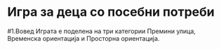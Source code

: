 # Игра за деца со посебни потреби

#1.Вовед
Играта е поделена на три категории Премини улица, Временска ориентација и Просторна ориентација.



